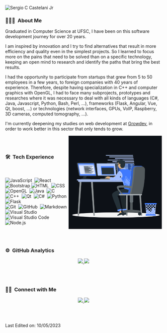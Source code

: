 ![Sergio C Castelani Jr](https://raw.githubusercontent.com/sergiocastelani/sergiocastelani/master/assets/banner.jpg)

### 👨🏻‍💻 &nbsp;About Me

Graduated in Computer Science at UFSC, I have been on this software development journey for over 20 years.

I am inspired by innovation and I try to find alternatives that result in more efficiency and quality even in the simplest projects. So I learned to focus more on the pains that need to be solved than on a specific technology, keeping an open mind to research and identify the paths that bring the best results.

I had the opportunity to participate from startups that grew from 5 to 50 employees in a few years, to foreign companies with 40 years of experience. Therefore, despite having specialization in C++ and computer graphics with OpenGL, I had to face many subprojects, prototypes and researches where it was necessary to deal with all kinds of languages (C#, Java, Javascript, Python, Bash, Perl, ...), frameworks (Flask, Angular, Vue, Qt, boost, ...) or technologies (network interfaces, GPUs, VoIP, Raspberry, 3D cameras, computed tomography, ...).

I'm currently deepening my studies on web development at [Growdev](https://www.growdev.com.br/), in order to work better in this sector that only tends to grow.

<img alt="Coding research" width="300px" height="300px" src="https://raw.githubusercontent.com/sergiocastelani/sergiocastelani/master/assets/coding.gif" align="right"/>

<br><br>

### 🛠 &nbsp;Tech Experience
<br><br>
![JavaScript](https://img.shields.io/badge/-JavaScript-05122A?style=flat&logo=javascript)&nbsp;
![React](https://img.shields.io/badge/-React-05122A?style=flat&logo=react)&nbsp;
![Bootstrap](https://img.shields.io/badge/-Bootstrap-05122A?style=flat&logo=bootstrap&logoColor=563D7C)
![HTML](https://img.shields.io/badge/-HTML-05122A?style=flat&logo=HTML5)&nbsp;
![CSS](https://img.shields.io/badge/-CSS-05122A?style=flat&logo=CSS3&logoColor=1572B6)&nbsp;\
![OpenGL](https://img.shields.io/badge/-OpenGL-05122A?style=flat&logo=OpenGL&logoColor=FFA518)&nbsp;
![Java](https://img.shields.io/badge/-Java-05122A?style=flat&logo=Java&logoColor=FFA518)&nbsp;
![C](https://img.shields.io/badge/-C-05122A?style=flat&logo=C&logoColor=A8B9CC)&nbsp;
![C++](https://img.shields.io/badge/-C++-05122A?style=flat&logo=C%2B%2B&logoColor=00599C)&nbsp;
![Qt](https://img.shields.io/badge/-Qt-05122A?style=flat&logo=Qt&logoColor=00599C)&nbsp;
![C#](https://img.shields.io/badge/-C%23-05122A?style=flat&logo=C%2B%2B&logoColor=00599C)&nbsp;
![Python](https://img.shields.io/badge/-Python-05122A?style=flat&logo=python)&nbsp;
![Flask](https://img.shields.io/badge/-Flask-05122A?style=flat&logo=flask)&nbsp;\
![Git](https://img.shields.io/badge/-Git-05122A?style=flat&logo=git)&nbsp;
![GitHub](https://img.shields.io/badge/-GitHub-05122A?style=flat&logo=github)&nbsp;
![Markdown](https://img.shields.io/badge/-Markdown-05122A?style=flat&logo=markdown)\
![Visual Studio](https://img.shields.io/badge/-Visual%20Studio-05122A?style=flat&logo=visual-studio&logoColor=007ACC)&nbsp;
![Visual Studio Code](https://img.shields.io/badge/-Visual%20Studio%20Code-05122A?style=flat&logo=visual-studio-code&logoColor=007ACC)&nbsp;
![Node.js](https://img.shields.io/badge/-Node.js-05122A?style=flat&logo=node.js)&nbsp;

<br><br>

### ⚙️ &nbsp;GitHub Analytics
<p align="center">
<a href="https://github.com/sergiocastelani" target="_blank">
  <img height="180em" src="https://github-readme-stats-eight-theta.vercel.app/api?username=sergiocastelani&show_icons=true&theme=algolia&include_all_commits=true&count_private=true"/>
  <img height="180em" src="https://github-readme-stats-eight-theta.vercel.app/api/top-langs/?username=sergiocastelani&layout=compact&langs_count=8&theme=algolia"/>
</a>
</p>

<br><br>

### 🤝🏻 &nbsp;Connect with Me
<p align="center">
<a href="https://linkedin.com/in/sergiocastelani" target="_blank">
  <img src="https://img.shields.io/badge/-Sergio%20Castelani-0077B5?style=flat&logo=Linkedin&logoColor=white"/>
</a>
<a href="mailto:sergio.castelani@gmail.com" target="_blank">
  <img src="https://img.shields.io/badge/-sergio.castelani@gmail.com-D14836?style=flat&logo=Gmail&logoColor=white"/>
</a>
</p>

<br><br>

Last Edited on: 10/05/2023
